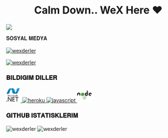 <h1 align="center">Calm Down.. WeX Here ❤️</h1>

<p><p><img align="center" src="https://cdn.discordapp.com/attachments/760604581712625667/814191904031113306/wex_heree.png"

<div style="text-align:center"><p>𝐒𝐎𝐒𝐘𝐀𝐋 𝐌𝐄𝐃𝐘𝐀</p> </div>
<p align="left">
<a href="https://instagram.com/wexderler" target="blank"><img align="center" src="https://cdn.discordapp.com/attachments/814479309506609182/814853074244861962/instagram.png" alt="wexderler" height="40" width="150" /></a>
  
  
  <a href="https://github.com/wexderler" target="blank"><img align="center" src="https://cdn.discordapp.com/attachments/814479309506609182/814868932418076752/ff.png" alt="wexderler" height="40" width="150" /></a>
</p>

<h3 align="left">𝐁𝐈𝐋𝐃𝐈𝐆𝐈𝐌 𝐃𝐈𝐋𝐋𝐄𝐑</h3>
<p align="left"> <a href="https://dotnet.microsoft.com/" target="_blank"> <img src="https://raw.githubusercontent.com/devicons/devicon/master/icons/dot-net/dot-net-original-wordmark.svg" alt="dotnet" width="40" height="40"/> </a> <a href="https://heroku.com" target="_blank"> <img src="https://www.vectorlogo.zone/logos/heroku/heroku-icon.svg" alt="heroku" width="40" height="40"/> </a> <a href="https://developer.mozilla.org/en-US/docs/Web/JavaScript" target="_blank"> <img src="https://seeklogo.com/images/J/javascript-js-logo-2949701702-seeklogo.com.png" alt="javascript" width="40" height="40"/> </a> <a href="https://nodejs.org" target="_blank"> <img src="https://raw.githubusercontent.com/devicons/devicon/master/icons/nodejs/nodejs-original-wordmark.svg" alt="nodejs" width="40" height="40"/> </a> </p>

<h3 align="left">𝐆𝐈𝐓𝐇𝐔𝐁 𝐈𝐒𝐓𝐀𝐓𝐈𝐒𝐊𝐋𝐄𝐑𝐈𝐌</h3>
<p><p><img align="center" src="https://github-readme-stats.vercel.app/api?username=wexderler&&show_icons=true&title_color=ffffff&icon_color=bb2acf&text_color=daf7dc&bg_color=151515" alt="wexderler" />   <img align="center" src="https://github-readme-stats.vercel.app/api/top-langs/?username=wexderler&theme=dark&hide_langs_below=1" alt="wexderler" /></p>
